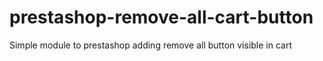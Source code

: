 # prestashop-remove-all-cart-button
Simple module to prestashop adding remove all button visible in cart
